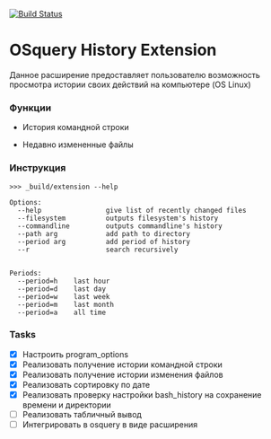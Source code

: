 [![Build Status](https://travis-ci.com/devborz/osquery_extension.svg?token=rrbTiACLSyD7Yjcuyygg&branch=master)](https://travis-ci.com/devborz/osquery_extension)

# OSquery History Extension

Данное расширение предоставляет пользователю возможность просмотра истории
своих действий на компьютере (OS Linux)

### Функции

* История командной строки
- Недавно измененные файлы

### Инструкция
```
>>> _build/extension --help

Options:
  --help                give list of recently changed files
  --filesystem          outputs filesystem's history
  --commandline         outputs commandline's history
  --path arg            add path to directory
  --period arg          add period of history
  --r                   search recursively


Periods:
  --period=h    last hour
  --period=d    last day
  --period=w    last week
  --period=m    last month
  --period=a    all time
```
### Tasks

- [x] Настроить program_options
- [x] Реализовать получение истории командной строки
- [x] Реализовать получение истории изменения файлов
- [x] Реализовать сортировку по дате
- [x] Реализовать проверку настройки bash_history на сохранение времени и директории
- [ ] Реализовать табличный вывод
- [ ] Интегрировать в osquery в виде расширения
